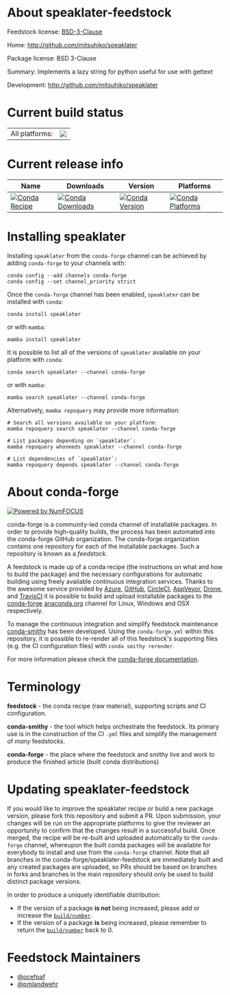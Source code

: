 About speaklater-feedstock
==========================

Feedstock license: [BSD-3-Clause](https://github.com/conda-forge/speaklater-feedstock/blob/main/LICENSE.txt)

Home: http://github.com/mitsuhiko/speaklater

Package license: BSD 3-Clause

Summary: Implements a lazy string for python useful for use with gettext

Development: http://github.com/mitsuhiko/speaklater

Current build status
====================


<table><tr><td>All platforms:</td>
    <td>
      <a href="https://dev.azure.com/conda-forge/feedstock-builds/_build/latest?definitionId=3544&branchName=main">
        <img src="https://dev.azure.com/conda-forge/feedstock-builds/_apis/build/status/speaklater-feedstock?branchName=main">
      </a>
    </td>
  </tr>
</table>

Current release info
====================

| Name | Downloads | Version | Platforms |
| --- | --- | --- | --- |
| [![Conda Recipe](https://img.shields.io/badge/recipe-speaklater-green.svg)](https://anaconda.org/conda-forge/speaklater) | [![Conda Downloads](https://img.shields.io/conda/dn/conda-forge/speaklater.svg)](https://anaconda.org/conda-forge/speaklater) | [![Conda Version](https://img.shields.io/conda/vn/conda-forge/speaklater.svg)](https://anaconda.org/conda-forge/speaklater) | [![Conda Platforms](https://img.shields.io/conda/pn/conda-forge/speaklater.svg)](https://anaconda.org/conda-forge/speaklater) |

Installing speaklater
=====================

Installing `speaklater` from the `conda-forge` channel can be achieved by adding `conda-forge` to your channels with:

```
conda config --add channels conda-forge
conda config --set channel_priority strict
```

Once the `conda-forge` channel has been enabled, `speaklater` can be installed with `conda`:

```
conda install speaklater
```

or with `mamba`:

```
mamba install speaklater
```

It is possible to list all of the versions of `speaklater` available on your platform with `conda`:

```
conda search speaklater --channel conda-forge
```

or with `mamba`:

```
mamba search speaklater --channel conda-forge
```

Alternatively, `mamba repoquery` may provide more information:

```
# Search all versions available on your platform:
mamba repoquery search speaklater --channel conda-forge

# List packages depending on `speaklater`:
mamba repoquery whoneeds speaklater --channel conda-forge

# List dependencies of `speaklater`:
mamba repoquery depends speaklater --channel conda-forge
```


About conda-forge
=================

[![Powered by
NumFOCUS](https://img.shields.io/badge/powered%20by-NumFOCUS-orange.svg?style=flat&colorA=E1523D&colorB=007D8A)](https://numfocus.org)

conda-forge is a community-led conda channel of installable packages.
In order to provide high-quality builds, the process has been automated into the
conda-forge GitHub organization. The conda-forge organization contains one repository
for each of the installable packages. Such a repository is known as a *feedstock*.

A feedstock is made up of a conda recipe (the instructions on what and how to build
the package) and the necessary configurations for automatic building using freely
available continuous integration services. Thanks to the awesome service provided by
[Azure](https://azure.microsoft.com/en-us/services/devops/), [GitHub](https://github.com/),
[CircleCI](https://circleci.com/), [AppVeyor](https://www.appveyor.com/),
[Drone](https://cloud.drone.io/welcome), and [TravisCI](https://travis-ci.com/)
it is possible to build and upload installable packages to the
[conda-forge](https://anaconda.org/conda-forge) [anaconda.org](https://anaconda.org/)
channel for Linux, Windows and OSX respectively.

To manage the continuous integration and simplify feedstock maintenance
[conda-smithy](https://github.com/conda-forge/conda-smithy) has been developed.
Using the ``conda-forge.yml`` within this repository, it is possible to re-render all of
this feedstock's supporting files (e.g. the CI configuration files) with ``conda smithy rerender``.

For more information please check the [conda-forge documentation](https://conda-forge.org/docs/).

Terminology
===========

**feedstock** - the conda recipe (raw material), supporting scripts and CI configuration.

**conda-smithy** - the tool which helps orchestrate the feedstock.
                   Its primary use is in the construction of the CI ``.yml`` files
                   and simplify the management of *many* feedstocks.

**conda-forge** - the place where the feedstock and smithy live and work to
                  produce the finished article (built conda distributions)


Updating speaklater-feedstock
=============================

If you would like to improve the speaklater recipe or build a new
package version, please fork this repository and submit a PR. Upon submission,
your changes will be run on the appropriate platforms to give the reviewer an
opportunity to confirm that the changes result in a successful build. Once
merged, the recipe will be re-built and uploaded automatically to the
`conda-forge` channel, whereupon the built conda packages will be available for
everybody to install and use from the `conda-forge` channel.
Note that all branches in the conda-forge/speaklater-feedstock are
immediately built and any created packages are uploaded, so PRs should be based
on branches in forks and branches in the main repository should only be used to
build distinct package versions.

In order to produce a uniquely identifiable distribution:
 * If the version of a package **is not** being increased, please add or increase
   the [``build/number``](https://docs.conda.io/projects/conda-build/en/latest/resources/define-metadata.html#build-number-and-string).
 * If the version of a package **is** being increased, please remember to return
   the [``build/number``](https://docs.conda.io/projects/conda-build/en/latest/resources/define-metadata.html#build-number-and-string)
   back to 0.

Feedstock Maintainers
=====================

* [@ocefpaf](https://github.com/ocefpaf/)
* [@pmlandwehr](https://github.com/pmlandwehr/)


